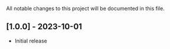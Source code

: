 All notable changes to this project will be documented in this file.

## [1.0.0] - 2023-10-01

- Initial release